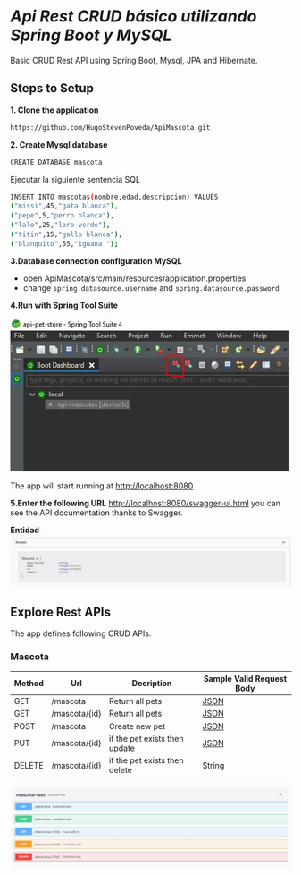 # *Api Rest CRUD básico utilizando Spring Boot y MySQL*

Basic CRUD Rest API using Spring Boot, Mysql, JPA and Hibernate.

## Steps to Setup


**1. Clone the application**

```bash
https://github.com/HugoStevenPoveda/ApiMascota.git
```
**2. Create Mysql database**
```bash
CREATE DATABASE mascota
```
Ejecutar la siguiente sentencia SQL
```bash
INSERT INTO mascotas(nombre,edad,descripcion) VALUES 
("missi",45,"gata blanca"),
("pepe",5,"perro blanca"),
("lalo",25,"loro verde"),
("titin",15,"gallo blanca"),
("blanquito",55,"iguana ");

```  

**3.Database connection configuration MySQL**
+ open  ApiMascota/src/main/resources/application.properties
+ change `spring.datasource.username` and `spring.datasource.password`

**4.Run with Spring Tool Suite**

![Run](/imageREADME/run.JPG)

The app will start running at <http://localhost:8080>


**5.Enter the following URL**
<http://localhost:8080/swagger-ui.html>
you can see the API documentation thanks to Swagger.

**Entidad**
![mascota](/imageREADME/mascota.JPG)

## Explore Rest APIs

The app defines following CRUD APIs.

### Mascota

| Method | Url | Decription | Sample Valid Request Body | 
| ------ | --- | ---------- | --------------------------- |
| GET  | /mascota| Return all pets| [JSON](#signup) |
| GET  | /mascota/{id}| Return all pets | [JSON](#signup) |
| POST   | /mascota | Create new pet| [JSON](#signin) |
| PUT  | /mascota/{id}| if the pet exists then update| [JSON](#signup) |
| DELETE   | /mascota/{id}|  if the pet exists then delete| String |


![Swagger](/imageREADME/rest.JPG)